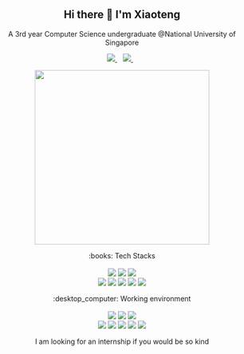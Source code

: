<h2 align='center'>
  Hi there 👋 I'm Xiaoteng
</h2>

<p align='center'>
  A 3rd year Computer Science undergraduate @National University of Singapore
</p>

<p align='center'>
  <a href="https://www.linkedin.com/in/xiaoteng-lyu-a50597202/">
    <img src="https://img.shields.io/badge/linkedin-%230077B5.svg?&style=for-the-badge&logo=linkedin&logoColor=white" />
  </a>&nbsp;&nbsp;
  <a href="https://www.youtube.com/channel/UCWq1Qpyk7L_EO1mtoNhet8w/featured">
    <img src="https://img.shields.io/badge/YouTube-FF0000?style=for-the-badge&logo=youtube&logoColor=white" />
  </a>&nbsp;&nbsp;
</p>

<p align='center'>
  <a href="#"><img src="https://github-readme-stats.vercel.app/api?username=Rye-Catcher&theme=blue-green&show_icons=true&count_private=true" width="350"></a>
</p>

<p align='center'>
  :books: Tech Stacks<br/><br/>
  <img src="https://img.shields.io/badge/Java-ED8B00?style=for-the-badge&logo=java&logoColor=white" />
  <img src="https://img.shields.io/badge/C-00599C?style=for-the-badge&logo=c&logoColor=white" />
  <img src="https://img.shields.io/badge/C%2B%2B-00599C?style=for-the-badge&logo=c%2B%2B&logoColor=white" /> 
  </br>
  <img src="https://img.shields.io/badge/Haskell-5D4F85?style=for-the-badge&logo=haskell&logoColor=white" />
  <img src="https://img.shields.io/badge/Python-FFD43B?style=for-the-badge&logo=python&logoColor=blue" />
  <img src="https://img.shields.io/badge/firebase-ffca28?style=for-the-badge&logo=firebase&logoColor=black" />
  <img src="https://img.shields.io/badge/Node.js-339933?style=for-the-badge&logo=nodedotjs&logoColor=white" />
  <img src="https://img.shields.io/badge/React-20232A?style=for-the-badge&logo=react&logoColor=61DAFB" />
</p>

<p align='center'>
  :desktop_computer:	Working environment<br/><br/>
  <img src="https://img.shields.io/badge/mac%20os-000000?style=for-the-badge&logo=apple&logoColor=white" />
  <img src="https://img.shields.io/badge/windows-%230078D6.svg?&style=for-the-badge&logo=windows&logoColor=white" />
  <img src="https://img.shields.io/badge/Ubuntu-E95420?style=for-the-badge&logo=ubuntu&logoColor=white" /> </br>
  <img src="https://img.shields.io/badge/IntelliJIDEA-000000.svg?style=for-the-badge&logo=intellij-idea&logoColor=white" />
  <img src="https://img.shields.io/badge/PyCharm-000000.svg?&style=for-the-badge&logo=PyCharm&logoColor=white" />
  <img src="https://img.shields.io/badge/Notion-000000?style=for-the-badge&logo=notion&logoColor=white" />
  <img src="https://img.shields.io/badge/Visual_Studio_Code-0078D4?style=for-the-badge&logo=visual%20studio%20code&logoColor=white" />
  <img src="https://img.shields.io/badge/VIM-%2311AB00.svg?&style=for-the-badge&logo=vim&logoColor=white" />
</p>


<p align='center'>
  I am looking for an internship if you would be so kind </br>  
</p>


<!--
###
 
<p align='center'>
  <a href="#"><img src="https://badges.pufler.dev/visits/Rye-Catcher/Rye-Catcher"></a> 
</p>

A year 2 CS student who currently struggling finding a balance between writing an :symbols: interpreter, playing :hocho: Kenshi and making :musical_keyboard: music covers because I am a noob for these 3 things 


[![lxt's github stats](https://github-readme-stats.vercel.app/api?username=Rye-Catcher&theme=blue-green&show_icons=true&count_private=true)](https://github.com/anuraghazra/github-readme-stats)

-->
<!--
![我的练习情况](https://luogu.wao3.cn/api/practice?id=61382&dark_mode=true)
-->
<!--
**Rye-Catcher/Rye-Catcher** is a ✨ _special_ ✨ repository because its `README.md` (this file) appears on your GitHub profile.

Here are some ideas to get you started:

- 🔭 I’m currently working on ...
- 🌱 I’m currently learning ...
- 👯 I’m looking to collaborate on ...
- 🤔 I’m looking for help with ...
- 💬 Ask me about ...
- 📫 How to reach me: ...
- 😄 Pronouns: ...
- ⚡ Fun fact: ...
-->
